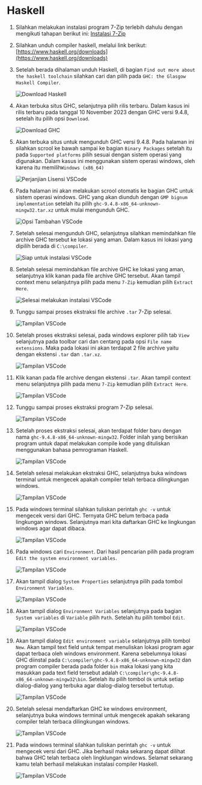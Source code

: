 # Haskell

1. Silahkan melakukan instalasi program 7-Zip terlebih dahulu dengan mengikuti tahapan berikut ini: [Instalasi 7-Zip](../archive/1.7zip.md)

2. Silahkan unduh compiler haskell, melalui link berikut: [https://www.haskell.org/downloads](https://www.haskell.org/downloads)

3. Setelah berada dihalaman unduh Haskell, di bagian `Find out more about the haskell toolchain` silahkan cari dan pilih pada `GHC: the Glasgow Haskell Compiler`. 

   <img style="display: block;" src="img/haskell/haskell-1.jpg" alt="Download Haskell" />

4. Akan terbuka situs GHC, selanjutnya pilih rilis terbaru. Dalam kasus ini rilis terbaru pada tanggal 10 November 2023 dengan GHC versi 9.4.8, setelah itu pilih opsi `Download`.

   <img style="display: block; margin: 0;" src="img/haskell/haskell-2.jpg" alt="Download GHC" />

5. Akan terbuka situs untuk mengunduh GHC versi 9.4.8. Pada halaman ini silahkan scrool ke bawah sampai ke bagian `Binary Packages` setelah itu pada `Supported platforms` pilih sesuai dengan sistem operasi yang digunakan. Dalam kasus ini menggunakan sistem operasi windows, oleh karena itu memilih`Windows (x86_64)`

   <img style="display: block; margin: 0;" src="img/haskell/haskell-3.jpg" alt="Perjanjian Lisensi VSCode" />

6. Pada halaman ini akan melakukan scrool otomatis ke bagian GHC untuk sistem operasi windows.  GHC yang akan diunduh dengan `GMP bignum implementation` setelah itu pilih `ghc-9.4.8-x86_64-unknown-mingw32.tar.xz` untuk mulai mengunduh GHC.

   <img style="display: block; margin: 0;" src="img/haskell/haskell-4.jpg" alt="Opsi Tambahan VSCode" />

7. Setelah selesai mengunduh GHC, selanjutnya silahkan memindahkan file archive GHC tersebut ke lokasi yang aman. Dalam kasus ini lokasi yang dipilih berada di `C:\compiler`.

   <img style="display: block; margin: 0;" src="img/haskell/haskell-5.jpg" alt="Siap untuk instalasi VSCode" />

8. Setelah selesai memindahkan file archive GHC ke lokasi yang aman, selanjutnya klik kanan pada file archive GHC tersebut. Akan tampil context menu selanjutnya pilih pada menu `7-Zip` kemudian pilih `Extract Here`.

	<img style="display: block; margin: 0;" src="img/haskell/haskell-6.jpg" alt="Selesai melakukan instalasi VSCode" />

9. Tunggu sampai proses ekstraksi file archive `.tar` 7-Zip selesai.

	<img style="display: block; margin: 0;" src="img/haskell/haskell-7.jpg" alt="Tampilan VSCode" />
   
10. Setelah proses ekstraksi selesai, pada windows explorer pilih tab `View` selanjutnya pada toolbar cari dan centang pada opsi `File name extensions`. Maka pada lokasi ini akan terdapat 2 file archive yaitu dengan ekstensi `.tar` dan `.tar.xz`.

	<img style="display: block; margin: 0;" src="img/haskell/haskell-8.jpg" alt="Tampilan VSCode" />
	
11. Klik kanan pada file archive dengan ekstensi `.tar`. Akan tampil context menu selanjutnya pilih pada menu `7-Zip` kemudian pilih `Extract Here`.

	<img style="display: block; margin: 0;" src="img/haskell/haskell-9.jpg" alt="Tampilan VSCode" />
	
12. Tunggu sampai proses ekstraksi program 7-Zip selesai.

	<img style="display: block; margin: 0;" src="img/haskell/haskell-10.jpg" alt="Tampilan VSCode" />
	
13. Setelah proses ekstraksi selesai, akan terdapat folder baru dengan nama `ghc-9.4.8-x86_64-unknown-mingw32`. Folder inilah yang berisikan program untuk dapat melakukan compile kode yang dituliskan menggunakan bahasa pemrograman Haskell.

	<img style="display: block; margin: 0;" src="img/haskell/haskell-11.jpg" alt="Tampilan VSCode" />
	
14. Setelah selesai melakukan ekstraksi GHC, selanjutnya buka windows terminal untuk mengecek apakah compiler telah terbaca dilingkungan windows.

	<img style="display: block; margin: 0;" src="img/haskell/haskell-12.jpg" alt="Tampilan VSCode" />
	
15. Pada windows terminal silahkan tuliskan perintah `ghc -v` untuk mengecek versi dari GHC. Ternyata GHC belum terbaca pada lingkungan windows. Selanjutnya mari kita daftarkan GHC ke lingkungan windows agar dapat dibaca.

	<img style="display: block; margin: 0;" src="img/haskell/haskell-13.jpg" alt="Tampilan VSCode" />
	
16. Pada windows cari `Environment`. Dari hasil pencarian pilih pada program `Edit the system environment variables`.

	<img style="display: block; margin: 0;" src="img/haskell/haskell-14.jpg" alt="Tampilan VSCode" />
	
17. Akan tampil dialog `System Properties` selanjutnya pilih pada tombol `Environment Variables`.

	<img style="display: block; margin: 0;" src="img/haskell/haskell-15.jpg" alt="Tampilan VSCode" />
	
18. Akan tampil dialog `Environment Variables` selanjutnya pada bagian `System variables` di `Variable` pilih `Path`. Setelah itu pilih tombol `Edit`.

	<img style="display: block; margin: 0;" src="img/haskell/haskell-16.jpg" alt="Tampilan VSCode" />
	
19. Akan tampil dialog `Edit environment variable` selanjutnya pilih tombol `New`. Akan tampil text field untuk tempat menuliskan lokasi program agar dapat terbaca oleh windows environment.  Karena sebelumnya lokasi GHC diinstal pada `C:\compiler\ghc-9.4.8-x86_64-unknown-mingw32` dan program compiler berada pada folder `bin` maka lokasi yang kita masukkan pada text field tersebut adalah `C:\compiler\ghc-9.4.8-x86_64-unknown-mingw32\bin`. Setelah itu pilih tombol `Ok` untuk setiap dialog-dialog yang terbuka agar dialog-dialog tersebut tertutup.

	<img style="display: block; margin: 0;" src="img/haskell/haskell-17.jpg" alt="Tampilan VSCode" />

20. Setelah selesai mendaftarkan GHC ke windows environment, selanjutnya buka windows terminal untuk mengecek apakah sekarang compiler telah terbaca dilingkungan windows.

	<img style="display: block; margin: 0;" src="img/haskell/haskell-12.jpg" alt="Tampilan VSCode" />
	
21. Pada windows terminal silahkan tuliskan perintah `ghc -v` untuk mengecek versi dari GHC. Jika berhasil maka sekarang dapat dilihat bahwa GHC telah terbaca oleh lingklungan windows. Selamat sekarang kamu telah berhasil melakukan instalasi compiler Haskell.

	<img style="display: block; margin: 0;" src="img/haskell/haskell-18.jpg" alt="Tampilan VSCode" />

